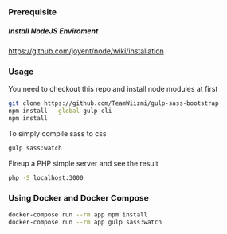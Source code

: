 ### Prerequisite
##### Install NodeJS Enviroment
https://github.com/joyent/node/wiki/installation

### Usage
You need to checkout this repo and install node modules at first
```sh
git clone https://github.com/TeamWiizmi/gulp-sass-bootstrap
npm install --global gulp-cli
npm install
```

To simply compile sass to css
```sh
gulp sass:watch
```

Fireup a PHP simple server and see the result
```sh
php -S localhost:3000
```

### Using Docker and Docker Compose
```sh
docker-compose run --rm app npm install
docker-compose run --rm app gulp sass:watch
```